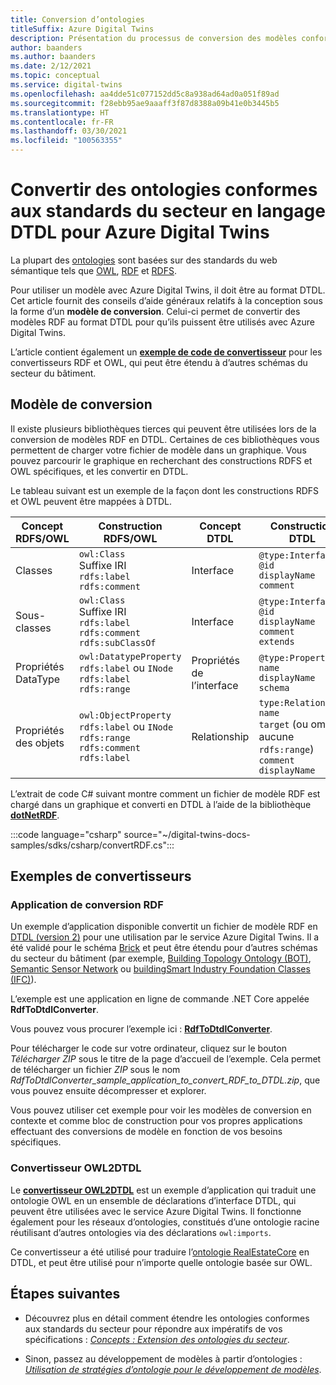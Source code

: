 ```yaml
---
title: Conversion d’ontologies
titleSuffix: Azure Digital Twins
description: Présentation du processus de conversion des modèles conformes aux standards du secteur en langage DTDL pour Azure Digital Twins
author: baanders
ms.author: baanders
ms.date: 2/12/2021
ms.topic: conceptual
ms.service: digital-twins
ms.openlocfilehash: aa4dde51c077152dd5c8a938ad64ad0a051f89ad
ms.sourcegitcommit: f28ebb95ae9aaaff3f87d8388a09b41e0b3445b5
ms.translationtype: HT
ms.contentlocale: fr-FR
ms.lasthandoff: 03/30/2021
ms.locfileid: "100563355"
---
```

# <a name="convert-industry-standard-ontologies-to-dtdl-for-azure-digital-twins"></a>Convertir des ontologies conformes aux standards du secteur en langage DTDL pour Azure Digital Twins

La plupart des [ontologies](concepts-ontologies.md) sont basées sur des standards du web sémantique tels que [OWL](https://www.w3.org/OWL/), [RDF](https://www.w3.org/2001/sw/wiki/RDF) et [RDFS](https://www.w3.org/2001/sw/wiki/RDFS). 

Pour utiliser un modèle avec Azure Digital Twins, il doit être au format DTDL. Cet article fournit des conseils d’aide généraux relatifs à la conception sous la forme d’un **modèle de conversion**. Celui-ci permet de convertir des modèles RDF au format DTDL pour qu’ils puissent être utilisés avec Azure Digital Twins. 

L’article contient également un [**exemple de code de convertisseur**](#converter-samples) pour les convertisseurs RDF et OWL, qui peut être étendu à d’autres schémas du secteur du bâtiment.

## <a name="conversion-pattern"></a>Modèle de conversion

Il existe plusieurs bibliothèques tierces qui peuvent être utilisées lors de la conversion de modèles RDF en DTDL. Certaines de ces bibliothèques vous permettent de charger votre fichier de modèle dans un graphique. Vous pouvez parcourir le graphique en recherchant des constructions RDFS et OWL spécifiques, et les convertir en DTDL.   

Le tableau suivant est un exemple de la façon dont les constructions RDFS et OWL peuvent être mappées à DTDL. 

| Concept RDFS/OWL | Construction RDFS/OWL | Concept DTDL | Construction DTDL |
| --- | --- | --- | --- |
| Classes | `owl:Class`<br>Suffixe IRI<br>``rdfs:label``<br>``rdfs:comment`` | Interface | `@type:Interface`<br>`@id`<br>`displayName`<br>`comment` 
| Sous-classes | `owl:Class`<br>Suffixe IRI<br>`rdfs:label`<br>`rdfs:comment`<br>`rdfs:subClassOf` | Interface | `@type:Interface`<br>`@id`<br>`displayName`<br>`comment`<br>`extends` 
| Propriétés DataType | `owl:DatatypeProperty`<br>`rdfs:label` ou `INode`<br>`rdfs:label`<br>`rdfs:range` | Propriétés de l’interface | `@type:Property`<br>`name`<br>`displayName`<br>`schema` 
| Propriétés des objets | `owl:ObjectProperty`<br>`rdfs:label` ou `INode`<br>`rdfs:range`<br>`rdfs:comment`<br>`rdfs:label` | Relationship | `type:Relationship`<br>`name`<br>`target` (ou omis si aucune `rdfs:range`)<br>`comment`<br>`displayName`<br>

L’extrait de code C# suivant montre comment un fichier de modèle RDF est chargé dans un graphique et converti en DTDL à l’aide de la bibliothèque [**dotNetRDF**](https://www.dotnetrdf.org/). 

:::code language="csharp" source="~/digital-twins-docs-samples/sdks/csharp/convertRDF.cs":::

## <a name="converter-samples"></a>Exemples de convertisseurs

### <a name="rdf-converter-application"></a>Application de conversion RDF 

Un exemple d’application disponible convertit un fichier de modèle RDF en [DTDL (version 2)](https://github.com/Azure/opendigitaltwins-dtdl/blob/master/DTDL/v2/dtdlv2.md) pour une utilisation par le service Azure Digital Twins. Il a été validé pour le schéma [Brick](https://brickschema.org/ontology/) et peut être étendu pour d’autres schémas du secteur du bâtiment (par exemple, [Building Topology Ontology (BOT)](https://w3c-lbd-cg.github.io/bot/), [Semantic Sensor Network](https://www.w3.org/TR/vocab-ssn/) ou [buildingSmart Industry Foundation Classes (IFC)](https://technical.buildingsmart.org/standards/ifc/ifc-schema-specifications/)).

L’exemple est une application en ligne de commande .NET Core appelée **RdfToDtdlConverter**.

Vous pouvez vous procurer l’exemple ici : [**RdfToDtdlConverter**](/samples/azure-samples/rdftodtdlconverter/digital-twins-model-conversion-samples/). 

Pour télécharger le code sur votre ordinateur, cliquez sur le bouton *Télécharger ZIP* sous le titre de la page d’accueil de l’exemple. Cela permet de télécharger un fichier *ZIP* sous le nom *RdfToDtdlConverter_sample_application_to_convert_RDF_to_DTDL.zip*, que vous pouvez ensuite décompresser et explorer.

Vous pouvez utiliser cet exemple pour voir les modèles de conversion en contexte et comme bloc de construction pour vos propres applications effectuant des conversions de modèle en fonction de vos besoins spécifiques.

### <a name="owl2dtdl-converter"></a>Convertisseur OWL2DTDL 

Le [**convertisseur OWL2DTDL**](https://github.com/Azure/opendigitaltwins-building-tools/tree/master/OWL2DTDL) est un exemple d’application qui traduit une ontologie OWL en un ensemble de déclarations d’interface DTDL, qui peuvent être utilisées avec le service Azure Digital Twins. Il fonctionne également pour les réseaux d’ontologies, constitués d’une ontologie racine réutilisant d’autres ontologies via des déclarations `owl:imports`.

Ce convertisseur a été utilisé pour traduire l’[ontologie RealEstateCore](https://doc.realestatecore.io/3.1/full.html) en DTDL, et peut être utilisé pour n’importe quelle ontologie basée sur OWL.

## <a name="next-steps"></a>Étapes suivantes 

* Découvrez plus en détail comment étendre les ontologies conformes aux standards du secteur pour répondre aux impératifs de vos spécifications : [*Concepts : Extension des ontologies du secteur*](concepts-ontologies-extend.md).

* Sinon, passez au développement de modèles à partir d’ontologies : [*Utilisation de stratégies d’ontologie pour le développement de modèles*](concepts-ontologies.md#using-ontology-strategies-in-a-model-development-path).